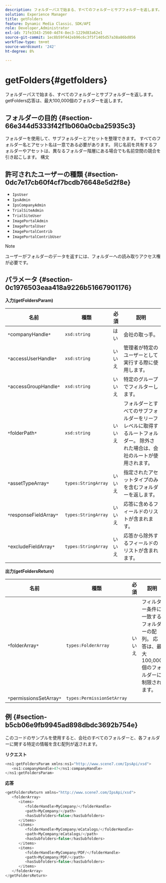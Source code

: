 ```yaml
---
description: フォルダーパスで始まる、すべてのフォルダーとサブフォルダーを返します。 getFolders応答は、最大100,000個のフォルダーを返します。
solution: Experience Manager
title: getFolders
feature: Dynamic Media Classic、SDK/API
role: Developer,Administrator
exl-id: 71fe3343-2560-4d74-8ec3-1229d83a62e1
source-git-commit: 1ec8b59f442eb96c6c3f5f1405d57a38a86bd056
workflow-type: tm+mt
source-wordcount: '242'
ht-degree: 8%

---
```


# getFolders{#getfolders}

フォルダーパスで始まる、すべてのフォルダーとサブフォルダーを返します。 getFolders応答は、最大100,000個のフォルダーを返します。

## フォルダーの目的 {#section-66e344d5333f42f1b060a0cba25935c3}

フォルダーを使用して、サブフォルダーとアセットを整理できます。 すべてのフォルダー名とアセット名は一意である必要があります。 同じ名前を共有するフォルダーやアセットは、異なるフォルダー階層にある場合でも名前空間の競合を引き起こします。
構文

## 許可されたユーザーの種類 {#section-0dc7e17cb60f4cf7bcdb76648e5d2f8e}

* `IpsUser`
* `IpsAdmin`
* `IpsCompanyAdmin`
* `TrialSiteAdmin`
* `TrialSiteUser`
* `ImagePortalAdmin`
* `ImagePortalUser`
* `ImagePortalContrib`
* `ImagePortalContribUser`

>[!NOTE]
>
>ユーザーがフォルダーのデータを返すには、フォルダーへの読み取りアクセス権が必要です。

## パラメータ {#section-0c1976503eaa418a9226b51667901176}

**入力(getFoldersParam)**

| 名前 | 種類 | 必須 | 説明 |
|---|---|---|---|
| `*`companyHandle`*` | `xsd:string` | はい | 会社の取っ手。 |
| `*`accessUserHandle`*` | `xsd:string` | いいえ | 管理者が特定のユーザーとして実行する際に使用します。 |
| `*`accessGroupHandle`*` | `xsd:string` | いいえ | 特定のグループでフィルターします。 |
| `*`folderPath`*` | `xsd:string` | いいえ | フォルダーとすべてのサブフォルダーをリーフレベルに取得するルートフォルダー。 除外された場合は、会社のルートが使用されます。 |
| `*`assetTypeArray`*` | `types:StringArray` | いいえ | 指定されたアセットタイプのみを含むフォルダーを返します。 |
| `*`responseFieldArray`*` | `types:StringArray` | いいえ | 応答に含めるフィールドのリストが含まれます。 |
| `*`excludeFieldArray`*` | `types:StringArray` | いいえ | 応答から除外するフィールドのリストが含まれます。 |

**出力(getFoldersReturn)**

| 名前 | 種類 | 必須 | 説明 |
|---|---|---|---|
| `*`folderArray`*` | `types:FolderArray` | いいえ | フィルター条件に一致するフォルダーの配列。 応答は、最大100,000個のフォルダーに制限されます。 |
| `*`permissionsSetArray`*` | `types:PermissionSetArray` |  |  |

## 例 {#section-b5cb06e9fb9945ad898dbdc3692b754e}

このコードのサンプルを使用すると、会社のすべてのフォルダーと、各フォルダーに関する特定の情報を含む配列が返されます。

**リクエスト**

```java
<ns1:getFoldersParam xmlns:ns1="http://www.scene7.com/IpsApi/xsd">
   <ns1:companyHandle>47</ns1:companyHandle>
</ns1:getFoldersParam>
```

**応答**

```java
<getFoldersReturn xmlns="http://www.scene7.com/IpsApi/xsd">
   <folderArray>
      <items>
         <folderHandle>MyCompany/</folderHandle>
         <path>MyCompany/</path>
         <hasSubfolders>false</hasSubfolders>
      </items>
      <items>
         <folderHandle>MyCompany/eCatalogs/</folderHandle>
         <path>MyCompany/eCatalogs/</path>
         <hasSubfolders>false</hasSubfolders>
      </items>
      <items>
         <folderHandle>MyCompany/PDF/</folderHandle>
         <path>MyCompany/PDF/</path>
         <hasSubfolders>false</hasSubfolders>
      </items>
   </folderArray>
</getFoldersReturn>
```
